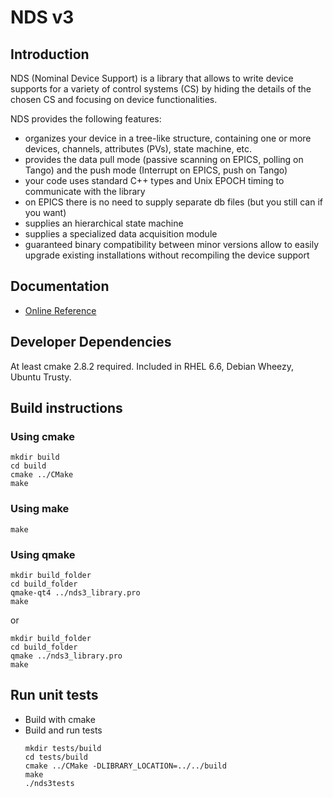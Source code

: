 # NDS v3

## Introduction

NDS (Nominal Device Support) is a library that allows to write device supports
for a variety of control systems (CS) by hiding the details of the chosen CS
and focusing on device functionalities.

NDS provides the following features:

- organizes your device in a tree-like structure, containing one or more
  devices, channels, attributes (PVs), state machine, etc.
- provides the data pull mode (passive scanning on EPICS, polling on Tango) and
  the push mode (Interrupt on EPICS, push on Tango)
- your code uses standard C++ types and Unix EPOCH timing to communicate with
  the library
- on EPICS there is no need to supply separate db files (but you still can if
  you want)
- supplies an hierarchical state machine
- supplies a specialized data acquisition module
- guaranteed binary compatibility between minor versions allow to easily
  upgrade existing installations without recompiling the device support

## Documentation

- [Online Reference](https://cosylab.github.io/nds3/)

## Developer Dependencies

At least cmake 2.8.2 required. Included in RHEL 6.6, Debian Wheezy, Ubuntu Trusty.

## Build instructions

### Using cmake

```
mkdir build
cd build
cmake ../CMake
make
```

### Using make

```
make
```

### Using qmake

```
mkdir build_folder
cd build_folder
qmake-qt4 ../nds3_library.pro
make
```

or

```
mkdir build_folder
cd build_folder
qmake ../nds3_library.pro
make
```

## Run unit tests

- Build with cmake
- Build and run tests
    ```
    mkdir tests/build
    cd tests/build
    cmake ../CMake -DLIBRARY_LOCATION=../../build
    make
    ./nds3tests
    ```
